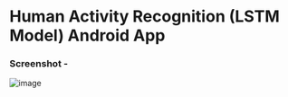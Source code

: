<h1>Human Activity Recognition (LSTM Model) Android App</h1>


<h3>Screenshot -</h3>

![image](https://user-images.githubusercontent.com/88619994/171601215-ba07eff1-c62a-4fd6-91d0-5f943f424d56.png)
